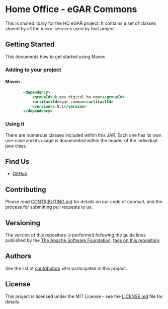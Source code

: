 # Home Office - eGAR Commons

This is shared libary for the HO eGAR project.
It contains a set of classes shared by all the micro-services used by that project.

## Getting Started

This documents how to get started using Maven.

### Adding to your project

#### Maven

```xml
		<dependency>
			<groupId>uk.gov.digital.ho.egar</groupId>
			<artifactId>egar-common</artifactId>
			<version>5.0.1</version>
		</dependency>
```

### Using it
There are numerous classes included within this JAR.
Each one has its own use-case and its usage is documented within the header of the individual java class.

## Find Us

* [GitHub](https://github.com/UKHomeOffice/egar-common)

## Contributing

Please read [CONTRIBUTING.md](CONTRIBUTING.md) for details on our code of conduct, and the process for submitting pull requests to us.

## Versioning

The version of this repository is performed following the guide lines published by the [The Apache Software Foundation](https://apr.apache.org/versioning.html).
[tags on this repository](https://github.com/UKHomeOffice/egar-common/tags). 

## Authors

See the list of [contributors](https://github.com/UKHomeOffice/egar-common/contributors) who 
participated in this project.

## License

This project is licensed under the MIT License - see the [LICENSE.md](LICENSE.md) file for details.
